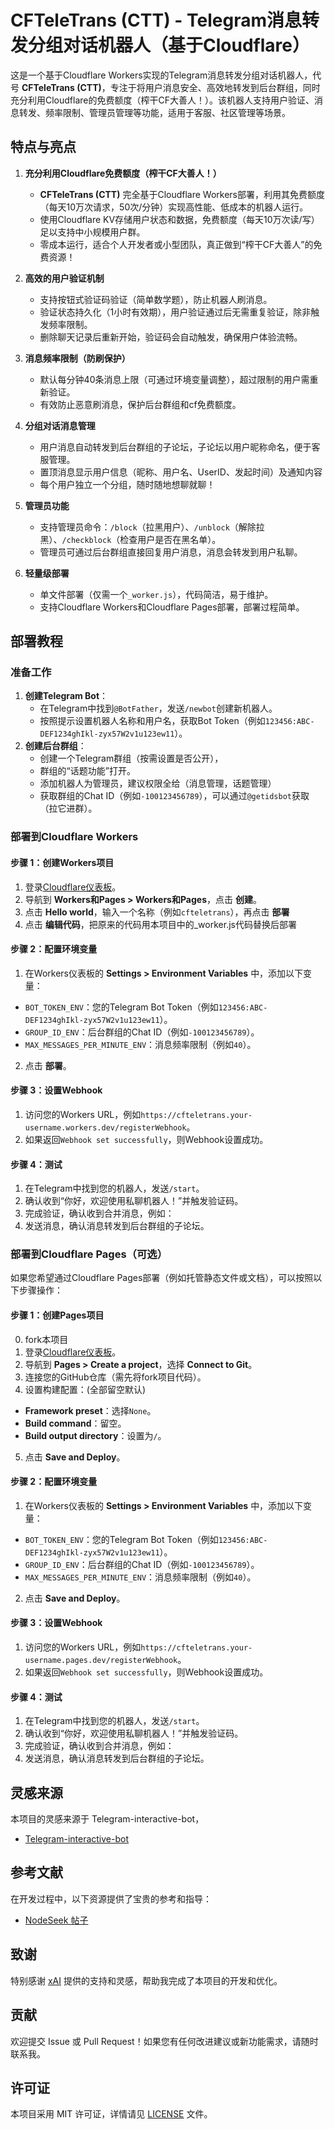 # CFTeleTrans (CTT) - Telegram消息转发分组对话机器人（基于Cloudflare）

这是一个基于Cloudflare Workers实现的Telegram消息转发分组对话机器人，代号 **CFTeleTrans (CTT)**，专注于将用户消息安全、高效地转发到后台群组，同时充分利用Cloudflare的免费额度（榨干CF大善人！）。该机器人支持用户验证、消息转发、频率限制、管理员管理等功能，适用于客服、社区管理等场景。

## 特点与亮点

1. **充分利用Cloudflare免费额度（榨干CF大善人！）**  
   - **CFTeleTrans (CTT)** 完全基于Cloudflare Workers部署，利用其免费额度（每天10万次请求，50次/分钟）实现高性能、低成本的机器人运行。
   - 使用Cloudflare KV存储用户状态和数据，免费额度（每天10万次读/写）足以支持中小规模用户群。
   - 零成本运行，适合个人开发者或小型团队，真正做到“榨干CF大善人”的免费资源！

2. **高效的用户验证机制**  
   - 支持按钮式验证码验证（简单数学题），防止机器人刷消息。
   - 验证状态持久化（1小时有效期），用户验证通过后无需重复验证，除非触发频率限制。
   - 删除聊天记录后重新开始，验证码会自动触发，确保用户体验流畅。

3. **消息频率限制（防刷保护）**  
   - 默认每分钟40条消息上限（可通过环境变量调整），超过限制的用户需重新验证。
   - 有效防止恶意刷消息，保护后台群组和cf免费额度。

4. **分组对话消息管理**  
   - 用户消息自动转发到后台群组的子论坛，子论坛以用户昵称命名，便于客服管理。
   - 置顶消息显示用户信息（昵称、用户名、UserID、发起时间）及通知内容
   - 每个用户独立一个分组，随时随地想聊就聊！

5. **管理员功能**  
   - 支持管理员命令：`/block`（拉黑用户）、`/unblock`（解除拉黑）、`/checkblock`（检查用户是否在黑名单）。
   - 管理员可通过后台群组直接回复用户消息，消息会转发到用户私聊。

6. **轻量级部署**  
   - 单文件部署（仅需一个`_worker.js`），代码简洁，易于维护。
   - 支持Cloudflare Workers和Cloudflare Pages部署，部署过程简单。

## 部署教程

### 准备工作
1. **创建Telegram Bot**：
   - 在Telegram中找到`@BotFather`，发送`/newbot`创建新机器人。
   - 按照提示设置机器人名称和用户名，获取Bot Token（例如`123456:ABC-DEF1234ghIkl-zyx57W2v1u123ew11`）。
2. **创建后台群组**：
   - 创建一个Telegram群组（按需设置是否公开），
   - 群组的“话题功能”打开。
   - 添加机器人为管理员，建议权限全给（消息管理，话题管理）
   - 获取群组的Chat ID（例如`-100123456789`），可以通过`@getidsbot`获取（拉它进群）。

### 部署到Cloudflare Workers

#### 步骤 1：创建Workers项目
1. 登录[Cloudflare仪表板](https://dash.cloudflare.com/)。
2. 导航到 **Workers和Pages > Workers和Pages**，点击 **创建**。
3. 点击 **Hello world**，输入一个名称（例如`cfteletrans`），再点击 **部署**
4. 点击 **编辑代码**，把原来的代码用本项目中的_worker.js代码替换后部署

#### 步骤 2：配置环境变量
1. 在Workers仪表板的 **Settings > Environment Variables** 中，添加以下变量：
- `BOT_TOKEN_ENV`：您的Telegram Bot Token（例如`123456:ABC-DEF1234ghIkl-zyx57W2v1u123ew11`）。
- `GROUP_ID_ENV`：后台群组的Chat ID（例如`-100123456789`）。
- `MAX_MESSAGES_PER_MINUTE_ENV`：消息频率限制（例如`40`）。
2. 点击 **部署**。

#### 步骤 3：设置Webhook
1. 访问您的Workers URL，例如`https://cfteletrans.your-username.workers.dev/registerWebhook`。
2. 如果返回`Webhook set successfully`，则Webhook设置成功。

#### 步骤 4：测试
1. 在Telegram中找到您的机器人，发送`/start`。
2. 确认收到“你好，欢迎使用私聊机器人！”并触发验证码。
3. 完成验证，确认收到合并消息，例如：
4. 发送消息，确认消息转发到后台群组的子论坛。

### 部署到Cloudflare Pages（可选）

如果您希望通过Cloudflare Pages部署（例如托管静态文件或文档），可以按照以下步骤操作：

#### 步骤 1：创建Pages项目
0. fork本项目
1. 登录[Cloudflare仪表板](https://dash.cloudflare.com/)。
2. 导航到 **Pages > Create a project**，选择 **Connect to Git**。
3. 连接您的GitHub仓库（需先将fork项目代码）。
4. 设置构建配置：(全部留空默认)
- **Framework preset**：选择`None`。
- **Build command**：留空。
- **Build output directory**：设置为`/`。
5. 点击 **Save and Deploy**。

#### 步骤 2：配置环境变量
1. 在Workers仪表板的 **Settings > Environment Variables** 中，添加以下变量：
- `BOT_TOKEN_ENV`：您的Telegram Bot Token（例如`123456:ABC-DEF1234ghIkl-zyx57W2v1u123ew11`）。
- `GROUP_ID_ENV`：后台群组的Chat ID（例如`-100123456789`）。
- `MAX_MESSAGES_PER_MINUTE_ENV`：消息频率限制（例如`40`）。
2. 点击 **Save and Deploy**。

#### 步骤 3：设置Webhook
1. 访问您的Workers URL，例如`https://cfteletrans.your-username.pages.dev/registerWebhook`。
2. 如果返回`Webhook set successfully`，则Webhook设置成功。

#### 步骤 4：测试
1. 在Telegram中找到您的机器人，发送`/start`。
2. 确认收到“你好，欢迎使用私聊机器人！”并触发验证码。
3. 完成验证，确认收到合并消息，例如：
4. 发送消息，确认消息转发到后台群组的子论坛。

## 灵感来源
本项目的灵感来源于 Telegram-interactive-bot，

- [Telegram-interactive-bot]([https://www.nodeseek.com/post-237769-1](https://github.com/MiHaKun/Telegram-interactive-bot))

## 参考文献

在开发过程中，以下资源提供了宝贵的参考和指导：

- [NodeSeek 帖子](https://www.nodeseek.com/post-237769-1)

## 致谢

特别感谢 [xAI](https://x.ai/) 提供的支持和灵感，帮助我完成了本项目的开发和优化。

## 贡献

欢迎提交 Issue 或 Pull Request！如果您有任何改进建议或新功能需求，请随时联系我。

## 许可证

本项目采用 MIT 许可证，详情请见 [LICENSE](LICENSE) 文件。

